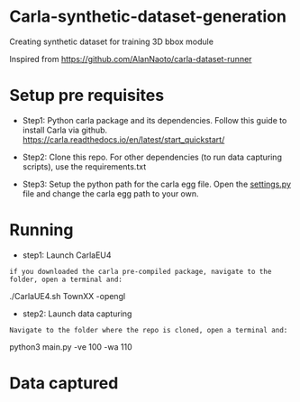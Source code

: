 # Carla-synthetic-dataset-generation
Creating synthetic dataset for training 3D bbox module

Inspired from https://github.com/AlanNaoto/carla-dataset-runner

# Setup pre requisites

* Step1: 
  Python carla package and its dependencies.
  Follow this guide to install Carla via github.
  https://carla.readthedocs.io/en/latest/start_quickstart/

* Step2: 
  Clone this repo.
  For other dependencies (to run data capturing scripts), use the requirements.txt 

* Step3:
  Setup the python path for the carla egg file.
  Open the [settings.py](settings.py) file and change the carla egg path to your own.

# Running

* step1: Launch CarlaEU4
```
if you downloaded the carla pre-compiled package, navigate to the folder, open a terminal and: 
```
  ./CarlaUE4.sh TownXX -opengl 

* step2: Launch data capturing
```
Navigate to the folder where the repo is cloned, open a terminal and: 
```
  python3 main.py -ve 100 -wa 110 

# Data captured



